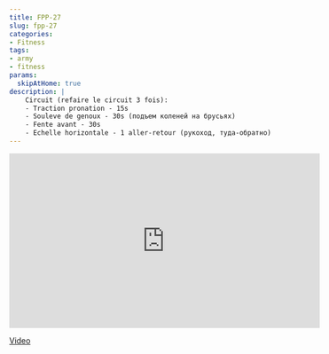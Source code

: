 ```yaml
---
title: FPP-27
slug: fpp-27
categories:
- Fitness
tags:
- army
- fitness
params:
  skipAtHome: true
description: |
    Circuit (refaire le circuit 3 fois):
    - Traction pronation - 15s
    - Souleve de genoux - 30s (подъем коленей на брусьях)
    - Fente avant - 30s
    - Echelle horizontale - 1 aller-retour (рукоход, туда-обратно)
---
```

<iframe width="560" height="315" src="https://www.youtube.com/embed/-7G9k89y0w0?si=jV0yttCANpfGt66A" title="YouTube video player" frameborder="0" allow="accelerometer; autoplay; clipboard-write; encrypted-media; gyroscope; picture-in-picture; web-share" allowfullscreen></iframe>

[Video](https://youtu.be/-7G9k89y0w0?si=jV0yttCANpfGt66A)
